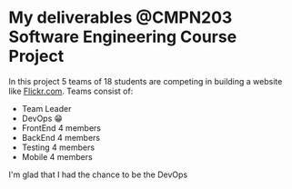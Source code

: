 # My deliverables @CMPN203 Software Engineering Course Project

In this project 5 teams of 18 students are competing in building a website like [Flickr.com](https://www.flickr.com/). Teams consist of:
* Team Leader
* DevOps 😁
* FrontEnd 4 members
* BackEnd 4 members
* Testing 4 members
* Mobile 4 members

I'm glad that I had the chance to be the DevOps
